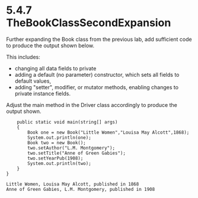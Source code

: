 # 5.4.7 TheBookClassSecondExpansion
Further expanding the Book class from the previous lab, add sufficient code to produce the output shown below.

This includes:
* changing all data fields to private
* adding a default (no parameter) constructor, which sets all fields to default values,
* adding "setter", modifier, or mutator methods, enabling changes to private instance fields.

Adjust the main method in the Driver class accordingly to produce the output shown.
```
    public static void main(string[] args)
    {
        Book one = new Book("Little Women","Louisa May Alcott",1868);
        System.out.println(one);
        Book two = new Book();
        two.setAuthor("L.M. Montgomery");
        two.setTitle("Anne of Green Gabies");
        two.setYearPub(1908);
        System.out.println(two);
    }
}
```
```
Little Women, Louisa May Alcott, published in 1868
Anne of Green Gabies, L.M. Montgomery, published in 1908
```